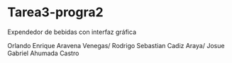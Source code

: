 # Tarea3-progra2
Expendedor de bebidas con interfaz gráfica

Orlando Enrique Aravena Venegas/
Rodrigo Sebastian Cadiz Araya/
Josue Gabriel Ahumada Castro
